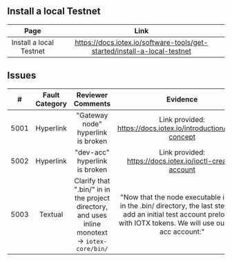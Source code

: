 
## Install a local Testnet
| Page        | Link           |
| :-------------: | :-------------:  | 
| Install a local Testnet    | https://docs.iotex.io/software-tools/get-started/install-a-local-testnet |


## Issues
| #   | Fault Category | Reviewer Comments | Evidence |
| :--: | :--: | :--: | :--: |
| 5001 | Hyperlink | "Gateway node" hyperlink is broken  | Link provided: https://docs.iotex.io/introduction/node-concept |
| 5002 | Hyperlink | "dev-acc" hyperlink is broken  | Link provided: https://docs.iotex.io/ioctl-create-account |
| 5003 | Textual | Clarify that ".bin/" in in the project directory, and uses inline monotext -> `iotex-core/bin/`  | "Now that the node executable is built in the .bin/ directory, the last step is to add an initial test account preloaded with IOTX tokens. We will use our dev-acc account:" |